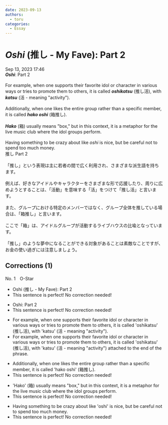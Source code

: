 ```yaml
---
date: 2023-09-13
authors:
  - toru
categories:
  - Essay
---
```


<h1 id="subject_show"><strong><em>Oshi</strong></em> (推し - My Fave): Part 2</h1>
<div class="date">Sep 13, 2023 17:46</div>
<div id="post"><div id="body_show_ori">
<strong><em>Oshi</strong></em>: Part 2<br/><br/>For example, when one supports their favorite idol or character in various ways or tries to promote them to others, it is called <strong><em>oshikatsu</em></strong> (推し活), with <strong><em>katsu</em></strong> (活 - meaning "activity").<br/><br/>Additionally, when one likes the entire group rather than a specific member, it is called <strong><em>hako oshi</em></strong> (箱推し).<br/><br/><strong><em>Hako</em></strong> (箱) usually means "box," but in this context, it is a metaphor for the live music club where the idol groups perform.<br/><br/>Having something to be crazy about like <em>oshi</em> is nice, but be careful not to spend too much money.
</div></div>

<!-- more -->

<div id="post_ja"><div id="body_show_mo">
推し Part 2<br/><br/>「推し」という表現は主に若者の間で広く利用され、さまざまな派生語を持ちます。<br/><br/>例えば、好きなアイドルやキャラクターをさまざまな形で応援したり、周りに広めようとすることは、「活動」を意味する「活」をつけて「推し活」と言います。<br/><br/>また、グループにおける特定のメンバーではなく、グループ全体を推している場合は、「箱推し」と言います。<br/><br/>ここで「箱」は、アイドルグループが活動するライブハウスの比喩となっています。<br/><br/>「推し」のような夢中になることができる対象があることは素敵なことですが、お金の使い過ぎには注意しましょう。
</div></div>

## Corrections (1)
<div id="block"><div class="first_name"> No. 1　<span class="just_name">O-Star</span></div><div id="block2">
<ul class="correction_field">
<li class="incorrect">Oshi (推し - My Fave): Part 2</li>
<li class="corrected perfect">This sentence is perfect! No correction needed!</li>
</ul>
<ul class="correction_field">
<li class="incorrect">Oshi: Part 2</li>
<li class="corrected perfect">This sentence is perfect! No correction needed!</li>
</ul>
<ul class="correction_field">
<li class="incorrect">For example, when one supports their favorite idol or character in various ways or tries to promote them to others, it is called 'oshikatsu' (推し活), with 'katsu' (活 - meaning "activity").</li>
<li class="corrected correct">
<span class="sline"><span class="f_red">For example,</span></span> when one supports their favorite idol or character in various ways or tries to promote them to others, it is called 'oshikatsu' (推し活), with 'katsu' (活 - meaning "activity") <span class="f_bold">attached to the end of the phrase.</span>
</li>
</ul>
<ul class="correction_field">
<li class="incorrect">Additionally, when one likes the entire group rather than a specific member, it is called 'hako oshi' (箱推し).</li>
<li class="corrected perfect">This sentence is perfect! No correction needed!</li>
</ul>
<ul class="correction_field">
<li class="incorrect">'Hako' (箱) usually means "box," but in this context, it is a metaphor for the live music club where the idol groups perform.</li>
<li class="corrected perfect">This sentence is perfect! No correction needed!</li>
</ul>
<ul class="correction_field">
<li class="incorrect">Having something to be crazy about like 'oshi' is nice, but be careful not to spend too much money.</li>
<li class="corrected perfect">This sentence is perfect! No correction needed!</li>
</ul>
</div></div>
